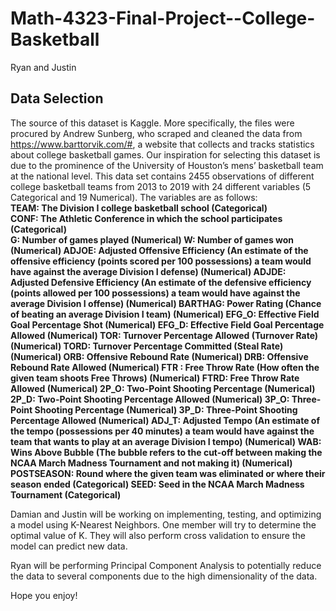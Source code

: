 # Math-4323-Final-Project--College-Basketball
Ryan and Justin

## Data Selection
 The source of this dataset is Kaggle. More specifically, the files were procured by Andrew Sunberg, who scraped and cleaned the data from https://www.barttorvik.com/#, a website that collects and tracks statistics about college basketball games. Our inspiration for selecting this dataset is due to the prominence of the University of Houston’s mens’ basketball team at the national level.
      This data set contains 2455 observations of different college basketball teams from 2013 to 2019 with 24 different variables (5 Categorical and 19 Numerical). The variables are as follows: \
**TEAM: The Division I college basketball school (Categorical)\
CONF: The Athletic Conference in which the school participates (Categorical)\
G: Number of games played (Numerical)
W: Number of games won (Numerical)
ADJOE: Adjusted Offensive Efficiency (An estimate of the offensive efficiency (points scored per 100 possessions) a team would have against the average Division I defense) (Numerical)
ADJDE: Adjusted Defensive Efficiency (An estimate of the defensive efficiency (points allowed per 100 possessions) a team would have against the average Division I offense)  (Numerical)
BARTHAG: Power Rating (Chance of beating an average Division I team) (Numerical)
EFG_O: Effective Field Goal Percentage Shot (Numerical)
EFG_D: Effective Field Goal Percentage Allowed (Numerical)
TOR: Turnover Percentage Allowed (Turnover Rate) (Numerical)
TORD: Turnover Percentage Committed (Steal Rate) (Numerical)
ORB: Offensive Rebound Rate (Numerical)
DRB: Offensive Rebound Rate Allowed (Numerical)
FTR : Free Throw Rate (How often the given team shoots Free Throws) (Numerical)
FTRD: Free Throw Rate Allowed (Numerical) 
2P_O: Two-Point Shooting Percentage (Numerical)
2P_D: Two-Point Shooting Percentage Allowed (Numerical)
3P_O: Three-Point Shooting Percentage (Numerical)
3P_D: Three-Point Shooting Percentage Allowed (Numerical)
ADJ_T: Adjusted Tempo (An estimate of the tempo (possessions per 40 minutes) a team would have against the team that wants to play at an average Division I tempo) (Numerical)
WAB: Wins Above Bubble (The bubble refers to the cut-off between making the NCAA March Madness Tournament and not making it)  (Numerical)
POSTSEASON: Round where the given team was eliminated or where their season ended (Categorical)
SEED: Seed in the NCAA March Madness Tournament (Categorical)**

Damian and Justin will be working on implementing, testing, and optimizing a model using K-Nearest Neighbors. One member will try to determine the optimal value of K. They will also perform cross validation to ensure the model can predict new data.

Ryan will be performing Principal Component Analysis to potentially reduce the data to several components due to the high dimensionality of the data. 

Hope you enjoy!
